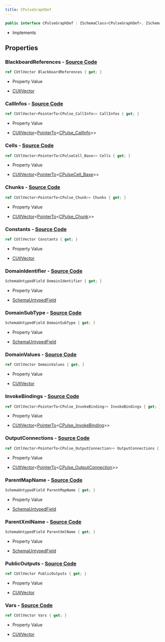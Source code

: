```yaml
---
title: CPulseGraphDef
---
```


```csharp
public interface CPulseGraphDef : ISchemaClass<CPulseGraphDef>, ISchemaField, ISchemaClass, INativeHandle
```

- Implements

## Properties

### **BlackboardReferences** - [Source Code](https://github.com/swiftly-solution/swiftlys2/blob/main/managed/src/SwiftlyS2.Generated/Schemas/Interfaces/CPulseGraphDef.cs#L49)

```csharp
ref CUtlVector BlackboardReferences { get; }
```

- Property Value

- [CUtlVector](/docs/api/)

### **CallInfos** - [Source Code](https://github.com/swiftly-solution/swiftlys2/blob/main/managed/src/SwiftlyS2.Generated/Schemas/Interfaces/CPulseGraphDef.cs#L40)

```csharp
ref CUtlVector<PointerTo<CPulse_CallInfo>> CallInfos { get; }
```

- Property Value

- [CUtlVector](/docs/api/-1)<[PointerTo](/docs/api/shared/natives/pointerto-1)<[CPulse_CallInfo](/docs/api/shared/schemadefinitions/cpulse_callinfo)>>

### **Cells** - [Source Code](https://github.com/swiftly-solution/swiftlys2/blob/main/managed/src/SwiftlyS2.Generated/Schemas/Interfaces/CPulseGraphDef.cs#L30)

```csharp
ref CUtlVector<PointerTo<CPulseCell_Base>> Cells { get; }
```

- Property Value

- [CUtlVector](/docs/api/-1)<[PointerTo](/docs/api/shared/natives/pointerto-1)<[CPulseCell_Base](/docs/api/shared/schemadefinitions/cpulsecell_base)>>

### **Chunks** - [Source Code](https://github.com/swiftly-solution/swiftlys2/blob/main/managed/src/SwiftlyS2.Generated/Schemas/Interfaces/CPulseGraphDef.cs#L28)

```csharp
ref CUtlVector<PointerTo<CPulse_Chunk>> Chunks { get; }
```

- Property Value

- [CUtlVector](/docs/api/-1)<[PointerTo](/docs/api/shared/natives/pointerto-1)<[CPulse_Chunk](/docs/api/shared/schemadefinitions/cpulse_chunk)>>

### **Constants** - [Source Code](https://github.com/swiftly-solution/swiftlys2/blob/main/managed/src/SwiftlyS2.Generated/Schemas/Interfaces/CPulseGraphDef.cs#L43)

```csharp
ref CUtlVector Constants { get; }
```

- Property Value

- [CUtlVector](/docs/api/)

### **DomainIdentifier** - [Source Code](https://github.com/swiftly-solution/swiftlys2/blob/main/managed/src/SwiftlyS2.Generated/Schemas/Interfaces/CPulseGraphDef.cs#L17)

```csharp
SchemaUntypedField DomainIdentifier { get; }
```

- Property Value

- [SchemaUntypedField](/docs/api/shared/schemas/schemauntypedfield)

### **DomainSubType** - [Source Code](https://github.com/swiftly-solution/swiftlys2/blob/main/managed/src/SwiftlyS2.Generated/Schemas/Interfaces/CPulseGraphDef.cs#L20)

```csharp
SchemaUntypedField DomainSubType { get; }
```

- Property Value

- [SchemaUntypedField](/docs/api/shared/schemas/schemauntypedfield)

### **DomainValues** - [Source Code](https://github.com/swiftly-solution/swiftlys2/blob/main/managed/src/SwiftlyS2.Generated/Schemas/Interfaces/CPulseGraphDef.cs#L46)

```csharp
ref CUtlVector DomainValues { get; }
```

- Property Value

- [CUtlVector](/docs/api/)

### **InvokeBindings** - [Source Code](https://github.com/swiftly-solution/swiftlys2/blob/main/managed/src/SwiftlyS2.Generated/Schemas/Interfaces/CPulseGraphDef.cs#L38)

```csharp
ref CUtlVector<PointerTo<CPulse_InvokeBinding>> InvokeBindings { get; }
```

- Property Value

- [CUtlVector](/docs/api/-1)<[PointerTo](/docs/api/shared/natives/pointerto-1)<[CPulse_InvokeBinding](/docs/api/shared/schemadefinitions/cpulse_invokebinding)>>

### **OutputConnections** - [Source Code](https://github.com/swiftly-solution/swiftlys2/blob/main/managed/src/SwiftlyS2.Generated/Schemas/Interfaces/CPulseGraphDef.cs#L51)

```csharp
ref CUtlVector<PointerTo<CPulse_OutputConnection>> OutputConnections { get; }
```

- Property Value

- [CUtlVector](/docs/api/-1)<[PointerTo](/docs/api/shared/natives/pointerto-1)<[CPulse_OutputConnection](/docs/api/shared/schemadefinitions/cpulse_outputconnection)>>

### **ParentMapName** - [Source Code](https://github.com/swiftly-solution/swiftlys2/blob/main/managed/src/SwiftlyS2.Generated/Schemas/Interfaces/CPulseGraphDef.cs#L23)

```csharp
SchemaUntypedField ParentMapName { get; }
```

- Property Value

- [SchemaUntypedField](/docs/api/shared/schemas/schemauntypedfield)

### **ParentXmlName** - [Source Code](https://github.com/swiftly-solution/swiftlys2/blob/main/managed/src/SwiftlyS2.Generated/Schemas/Interfaces/CPulseGraphDef.cs#L26)

```csharp
SchemaUntypedField ParentXmlName { get; }
```

- Property Value

- [SchemaUntypedField](/docs/api/shared/schemas/schemauntypedfield)

### **PublicOutputs** - [Source Code](https://github.com/swiftly-solution/swiftlys2/blob/main/managed/src/SwiftlyS2.Generated/Schemas/Interfaces/CPulseGraphDef.cs#L36)

```csharp
ref CUtlVector PublicOutputs { get; }
```

- Property Value

- [CUtlVector](/docs/api/)

### **Vars** - [Source Code](https://github.com/swiftly-solution/swiftlys2/blob/main/managed/src/SwiftlyS2.Generated/Schemas/Interfaces/CPulseGraphDef.cs#L33)

```csharp
ref CUtlVector Vars { get; }
```

- Property Value

- [CUtlVector](/docs/api/)

